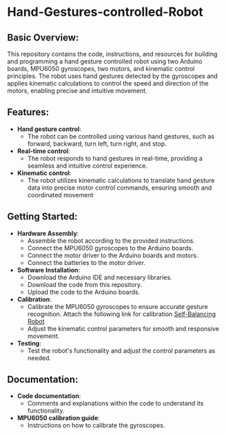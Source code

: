 # Hand-Gestures-controlled-Robot
## Basic Overview:
This repository contains the code, instructions, and resources for building and programming a hand gesture controlled robot using two Arduino boards, MPU6050 gyroscopes, two motors, and kinematic control principles. The robot uses hand gestures detected by the gyroscopes and applies kinematic calculations to control the speed and direction of the motors, enabling precise and intuitive movement.

## Features:
+ **Hand gesture control**:
  - The robot can be controlled using various hand gestures, such as forward, backward, turn left, turn right, and stop.
+ **Real-time control**:
  - The robot responds to hand gestures in real-time, providing a seamless and intuitive control experience.
+ **Kinematic control**:
  - The robot utilizes kinematic calculations to translate hand gesture data into precise motor control commands, ensuring smooth and coordinated movement

## Getting Started:
+ **Hardware Assembly**:
  - Assemble the robot according to the provided instructions.
  - Connect the MPU6050 gyroscopes to the Arduino boards.
  - Connect the motor driver to the Arduino boards and motors.
  - Connect the batteries to the motor driver.
+ **Software Installation**:
  - Download the Arduino IDE and necessary libraries.
  - Download the code from this repository.
  - Upload the code to the Arduino boards.
+ **Calibration**:
  - Calibrate the MPU6050 gyroscopes to ensure accurate gesture recognition. Attach the following link for calibration [Self-Balancing Robot](https://github.com/Ahmed-Emad-123/Self-Balancing-Robot.git)
  - Adjust the kinematic control parameters for smooth and responsive movement.
+ **Testing**:
  - Test the robot's functionality and adjust the control parameters as needed.

## Documentation:
+ **Code documentation**: 
  - Comments and explanations within the code to understand its functionality.
+ **MPU6050 calibration guide**: 
  - Instructions on how to calibrate the gyroscopes.
